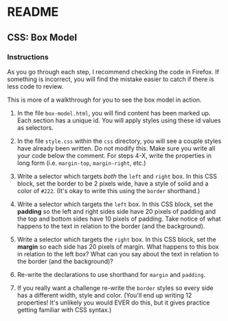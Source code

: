 # README

## CSS: Box Model

### Instructions

As you go through each step, I recommend checking the code in Firefox. If something is incorrect, you will find the mistake easier to catch if there is less code to review.

This is more of a walkthrough for you to see the box model in action.

1. In the file `box-model.html`, you will find content has been marked up. Each section has a unique id. You will apply styles using these id values as selectors.

2. In the file `style.css` within the `css` directory, you will see a couple styles have already been written. Do not modify this. Make sure you write all your code below the comment. For steps 4-X, write the properties in long form (i.e. `margin-top`, `margin-right`, etc.)

3. Write a selector which targets *both* the `left` and `right` box. In this CSS block, set the border to be 2 pixels wide, have a style of solid and a color of `#222`. (It's okay to write this using the `border` shorthand.)

4. Write a selector which targets the `left` box. In this CSS block, set the **padding** so the left and right sides side have 20 pixels of padding and the top and bottom sides have 10 pixels of padding. Take notice of what happens to the text in relation to the border (and the background).

5. Write a selector which targets the `right` box. In this CSS block, set the **margin** so each side has 20 pixels of margin. What happens to this box in relation to the left box? What can you say about the text in relation to the border (and the background)?

6. Re-write the declarations to use shorthand for `margin` and `padding`.

7. If you really want a challenge re-write the `border` styles so every side has a different width, style and color. (You'll end up writing 12 properties! It's unlikely you would EVER do this, but it gives practice getting familiar with CSS syntax.)
